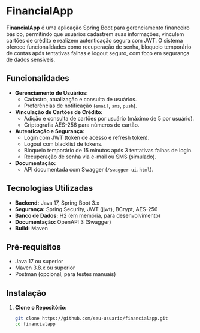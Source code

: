 # FinancialApp

**FinancialApp** é uma aplicação Spring Boot para gerenciamento financeiro básico, permitindo que usuários cadastrem suas informações, vinculem cartões de crédito e realizem autenticação segura com JWT. O sistema oferece funcionalidades como recuperação de senha, bloqueio temporário de contas após tentativas falhas e logout seguro, com foco em segurança de dados sensíveis.

## Funcionalidades

- **Gerenciamento de Usuários:**
  - Cadastro, atualização e consulta de usuários.
  - Preferências de notificação (`email`, `sms`, `push`).
- **Vinculação de Cartões de Crédito:**
  - Adição e consulta de cartões por usuário (máximo de 5 por usuário).
  - Criptografia AES-256 para números de cartão.
- **Autenticação e Segurança:**
  - Login com JWT (token de acesso e refresh token).
  - Logout com blacklist de tokens.
  - Bloqueio temporário de 15 minutos após 3 tentativas falhas de login.
  - Recuperação de senha via e-mail ou SMS (simulado).
- **Documentação:**
  - API documentada com Swagger (`/swagger-ui.html`).

## Tecnologias Utilizadas

- **Backend:** Java 17, Spring Boot 3.x
- **Segurança:** Spring Security, JWT (jjwt), BCrypt, AES-256
- **Banco de Dados:** H2 (em memória, para desenvolvimento)
- **Documentação:** OpenAPI 3 (Swagger)
- **Build:** Maven

## Pré-requisitos

- Java 17 ou superior
- Maven 3.8.x ou superior
- Postman (opcional, para testes manuais)

## Instalação

1. **Clone o Repositório:**
   ```bash
   git clone https://github.com/seu-usuario/financialapp.git
   cd financialapp
